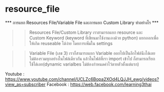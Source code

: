 # resource_file

*** การแยก Resources File/Variable File และการแยก Custom Library ทำอย่างไร ***

>> Resources File/Custom Library
เราสามารถแยก resource และ Custom Keyword (keyword ที่เขียนมาใช้งานเองด้วย python) แยกออกเพื่อให้เกิด reuseable ได้ง่าย โดยการเพิ่มใน settings
 
>> Variable File (เลข 3)
เราก็สามารถแยก Variable ออกไปเป็นอีกไฟล์นึงได้เลย ไม่ต้องรวมทุกอย่างในไฟล์เดียวกัน แล้วในไฟล์ที่เรา import เข้าไป ก็สามารถเรียกใช้ได้เลย(dynamic varialbes ไม่ต้องกำหนดค่าไว้ตายตัวตั้งแต่แรก)

Youtube : https://www.youtube.com/channel/UCLZc6Bopa2XOd4LQJJH_ewg/videos?view_as=subscriber
Facebook : https://web.facebook.com/learning3thai
